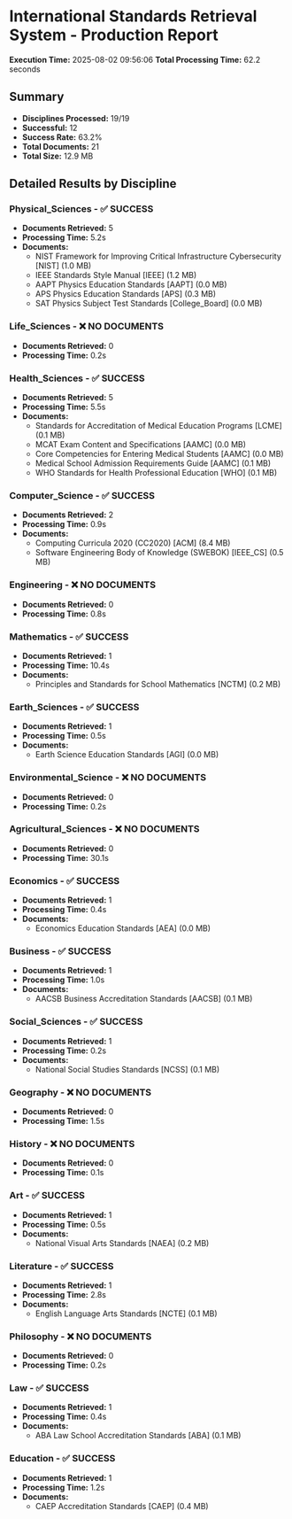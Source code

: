 # International Standards Retrieval System - Production Report

**Execution Time:** 2025-08-02 09:56:06
**Total Processing Time:** 62.2 seconds

## Summary

- **Disciplines Processed:** 19/19
- **Successful:** 12
- **Success Rate:** 63.2%
- **Total Documents:** 21
- **Total Size:** 12.9 MB

## Detailed Results by Discipline

### Physical_Sciences - ✅ SUCCESS
- **Documents Retrieved:** 5
- **Processing Time:** 5.2s
- **Documents:**
  - NIST Framework for Improving Critical Infrastructure Cybersecurity [NIST] (1.0 MB)
  - IEEE Standards Style Manual [IEEE] (1.2 MB)
  - AAPT Physics Education Standards [AAPT] (0.0 MB)
  - APS Physics Education Standards [APS] (0.3 MB)
  - SAT Physics Subject Test Standards [College_Board] (0.0 MB)

### Life_Sciences - ❌ NO DOCUMENTS
- **Documents Retrieved:** 0
- **Processing Time:** 0.2s

### Health_Sciences - ✅ SUCCESS
- **Documents Retrieved:** 5
- **Processing Time:** 5.5s
- **Documents:**
  - Standards for Accreditation of Medical Education Programs [LCME] (0.1 MB)
  - MCAT Exam Content and Specifications [AAMC] (0.0 MB)
  - Core Competencies for Entering Medical Students [AAMC] (0.0 MB)
  - Medical School Admission Requirements Guide [AAMC] (0.1 MB)
  - WHO Standards for Health Professional Education [WHO] (0.1 MB)

### Computer_Science - ✅ SUCCESS
- **Documents Retrieved:** 2
- **Processing Time:** 0.9s
- **Documents:**
  - Computing Curricula 2020 (CC2020) [ACM] (8.4 MB)
  - Software Engineering Body of Knowledge (SWEBOK) [IEEE_CS] (0.5 MB)

### Engineering - ❌ NO DOCUMENTS
- **Documents Retrieved:** 0
- **Processing Time:** 0.8s

### Mathematics - ✅ SUCCESS
- **Documents Retrieved:** 1
- **Processing Time:** 10.4s
- **Documents:**
  - Principles and Standards for School Mathematics [NCTM] (0.2 MB)

### Earth_Sciences - ✅ SUCCESS
- **Documents Retrieved:** 1
- **Processing Time:** 0.5s
- **Documents:**
  - Earth Science Education Standards [AGI] (0.0 MB)

### Environmental_Science - ❌ NO DOCUMENTS
- **Documents Retrieved:** 0
- **Processing Time:** 0.2s

### Agricultural_Sciences - ❌ NO DOCUMENTS
- **Documents Retrieved:** 0
- **Processing Time:** 30.1s

### Economics - ✅ SUCCESS
- **Documents Retrieved:** 1
- **Processing Time:** 0.4s
- **Documents:**
  - Economics Education Standards [AEA] (0.0 MB)

### Business - ✅ SUCCESS
- **Documents Retrieved:** 1
- **Processing Time:** 1.0s
- **Documents:**
  - AACSB Business Accreditation Standards [AACSB] (0.1 MB)

### Social_Sciences - ✅ SUCCESS
- **Documents Retrieved:** 1
- **Processing Time:** 0.2s
- **Documents:**
  - National Social Studies Standards [NCSS] (0.1 MB)

### Geography - ❌ NO DOCUMENTS
- **Documents Retrieved:** 0
- **Processing Time:** 1.5s

### History - ❌ NO DOCUMENTS
- **Documents Retrieved:** 0
- **Processing Time:** 0.1s

### Art - ✅ SUCCESS
- **Documents Retrieved:** 1
- **Processing Time:** 0.5s
- **Documents:**
  - National Visual Arts Standards [NAEA] (0.2 MB)

### Literature - ✅ SUCCESS
- **Documents Retrieved:** 1
- **Processing Time:** 2.8s
- **Documents:**
  - English Language Arts Standards [NCTE] (0.1 MB)

### Philosophy - ❌ NO DOCUMENTS
- **Documents Retrieved:** 0
- **Processing Time:** 0.2s

### Law - ✅ SUCCESS
- **Documents Retrieved:** 1
- **Processing Time:** 0.4s
- **Documents:**
  - ABA Law School Accreditation Standards [ABA] (0.1 MB)

### Education - ✅ SUCCESS
- **Documents Retrieved:** 1
- **Processing Time:** 1.2s
- **Documents:**
  - CAEP Accreditation Standards [CAEP] (0.4 MB)

